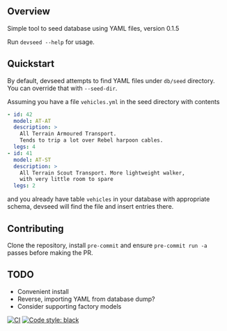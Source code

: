 ## Overview

Simple tool to seed database using YAML files, version 0.1.5

Run `devseed --help` for usage.

## Quickstart

By default, devseed attempts to find YAML files under `db/seed` directory.
You can override that with `--seed-dir`.

Assuming you have a file `vehicles.yml` in the seed directory with contents

```yaml
- id: 42
  model: AT-AT
  description: >
    All Terrain Armoured Transport.
    Tends to trip a lot over Rebel harpoon cables.
  legs: 4
- id: 41
  model: AT-ST
  description: >
    All Terrain Scout Transport. More lightweight walker,
    with very little room to spare
  legs: 2
```

and you already have table `vehicles` in your database with
appropriate schema, devseed will find the file and insert entries there.

## Contributing

Clone the repository, install `pre-commit` and ensure `pre-commit run -a` passes
before making the PR.

## TODO

- Convenient install
- Reverse, importing YAML from database dump?
- Consider supporting factory models

[![CI](https://github.com/edvardm/devseed/actions/workflows/ci.yml/badge.svg)](https://github.com/edvardm/devseed/actions/workflows/ci.yml)
[![Code style: black](https://img.shields.io/badge/code%20style-black-000000.svg)](https://github.com/psf/black)
